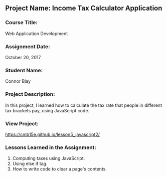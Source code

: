 ## Project Name:  Income Tax Calculator Application

### Course Title:
Web Application Development

### Assignment Date:  
October 20, 2017

### Student Name:  
Connor Blay

### Project Description:
In this project, I learned how to calculate the tax rate that people in different tax brackets pay, using JavaScript code.

### View Project:
https://cmb15e.github.io/lesson5_javascript2/

### Lessons Learned in the Assignment:
1. Computing taxes using JavaScript.
2. Using else if tag.
3. How to write code to clear a page's contents.

